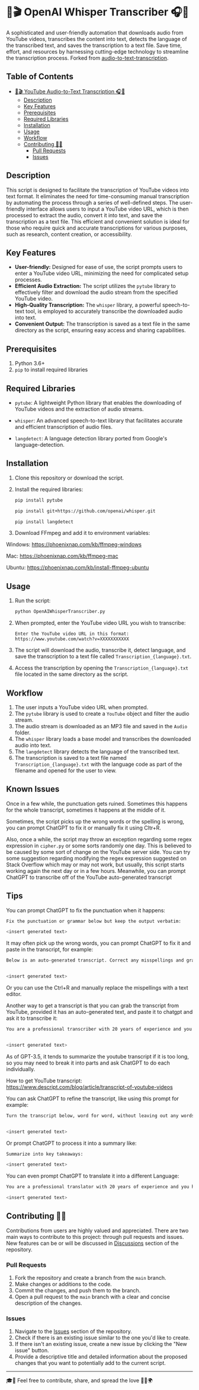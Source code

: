 # 🤖🎬 OpenAI Whisper Transcriber 🎧📝

A sophisticated and user-friendly automation that downloads audio from YouTube videos, transcribes the content into text, detects the language of the transcribed text, and saves the transcription to a text file. Save time, effort, and resources by harnessing cutting-edge technology to streamline the transcription process. Forked from [audio-to-text-transcription](https://github.com/javedali99/audio-to-text-transcription).

## Table of Contents

- [🤖🎬 YouTube Audio-to-Text Transcription 🎧📝](#-youtube-audio-to-text-transcription-)
  - [Description](#description)
  - [Key Features](#key-features)
  - [Prerequisites](#prerequisites)
  - [Required Libraries](#required-libraries)
  - [Installation](#installation)
  - [Usage](#usage)
  - [Workflow](#workflow)
  - [Contributing 🤝🌱](#contributing-)
    - [Pull Requests](#pull-requests)
    - [Issues](#issues)

## Description

This script is designed to facilitate the transcription of YouTube videos into text format. It eliminates the need for time-consuming manual transcription by automating the process through a series of well-defined steps. The user-friendly interface allows users to input a YouTube video URL, which is then processed to extract the audio, convert it into text, and save the transcription as a text file. This efficient and convenient solution is ideal for those who require quick and accurate transcriptions for various purposes, such as research, content creation, or accessibility.

## Key Features

- **User-friendly:** Designed for ease of use, the script prompts users to enter a YouTube video URL, minimizing the need for complicated setup processes.
- **Efficient Audio Extraction:** The script utilizes the `pytube` library to effectively filter and download the audio stream from the specified YouTube video.
- **High-Quality Transcription:** The `whisper` library, a powerful speech-to-text tool, is employed to accurately transcribe the downloaded audio into text.
- **Convenient Output:** The transcription is saved as a text file in the same directory as the script, ensuring easy access and sharing capabilities.

## Prerequisites

1. Python 3.6+
2. `pip` to install required libraries

## Required Libraries

- `pytube`: A lightweight Python library that enables the downloading of YouTube videos and the extraction of audio streams.

- `whisper`: An advanced speech-to-text library that facilitates accurate and efficient transcription of audio files.
- `langdetect`: A language detection library ported from Google's language-detection.

## Installation

1. Clone this repository or download the script.
2. Install the required libraries:

   ```bash
   pip install pytube
   ```

   ```bash
   pip install git+https://github.com/openai/whisper.git
   ```

   ```bash
   pip install langdetect
   ```

3. Download FFmpeg and add it to environment variables:

Windows:
https://phoenixnap.com/kb/ffmpeg-windows

Mac:
https://phoenixnap.com/kb/ffmpeg-mac

Ubuntu:
https://phoenixnap.com/kb/install-ffmpeg-ubuntu
      
## Usage

1. Run the script:

   ```bash
   python OpenAIWhisperTranscriber.py
   ```

2. When prompted, enter the YouTube video URL you wish to transcribe:

   ```
   Enter the YouTube video URL in this format: https://www.youtube.com/watch?v=XXXXXXXXXXX
   ```

3. The script will download the audio, transcribe it, detect language, and save the transcription to a text file called `Transcription_{language}.txt`.

4. Access the transcription by opening the `Transcription_{language}.txt` file located in the same directory as the script.

## Workflow

1. The user inputs a YouTube video URL when prompted.
2. The `pytube` library is used to create a `YouTube` object and filter the audio stream.
3. The audio stream is downloaded as an MP3 file and saved in the `Audio` folder.
4. The `whisper` library loads a base model and transcribes the downloaded audio into text.
5. The `langdetect` library detects the language of the transcribed text.
6. The transcription is saved to a text file named `Transcription_{language}.txt` with the language code as part of the filename and opened for the user to view.

## Known Issues

Once in a few while, the punctuation gets ruined. Sometimes this happens for the whole transcript, sometimes it happens at the middle of it.

Sometimes, the script picks up the wrong words or the spelling is wrong, you can prompt ChatGPT to fix it or manually fix it using Cltr+R.

Also, once a while, the script may throw an exception regarding some regex expression in `cipher.py` or some sorts randomly one day. This is believed to be caused by some sort of change on the YouTube server side. You can try some suggestion regarding modifying the regex expression suggested on Stack Overflow which may or may not work, but usually, this script starts working again the next day or in a few hours. Meanwhile, you can prompt ChatGPT to transcribe off of the YouTube auto-generated transcript

## Tips

You can prompt ChatGPT to fix the punctuation when it happens:

```bash
Fix the punctuation or grammar below but keep the output verbatim:

<insert generated text>
```

It may often pick up the wrong words, you can prompt ChatGPT to fix it and paste in the transcript, for example:

```bash
Below is an auto-generated transcript. Correct any misspellings and grammar but do not summarize the transcript or leave anything out:


<insert generated text>
```

Or you can use the Ctrl+R and manually replace the mispellings with a text editor.

Another way to get a transcript is that you can grab the transcript from YouTube, provided it has an auto-generated text, and paste it to chatgpt and ask it to transcribe it:

```bash
You are a professional transcriber with 20 years of experience and you have been transcribing transcripts in verbatim for 20 years. You will turn a YouTube video transcript below into proper English format verbatim so I can watch the video and follow the transcript exactly word for word. Leave out any timestamps but do not leave out any context. Do not summarize anything in the output:


<insert generated text>
```

As of GPT-3.5, it tends to summarize the youtube transcript if it is too long, so you may need to break it into parts and ask ChatGPT to do each individually.

How to get YouTube transcript:
https://www.descript.com/blog/article/transcript-of-youtube-videos

You can ask ChatGPT to refine the transcript, like using this prompt for example:

```bash
Turn the transcript below, word for word, without leaving out any words or sentences. Correct any wrong English. Add section titles:


<insert generated text>
```

Or prompt ChatGPT to process it into a summary like:

```bash
Summarize into key takeaways:

<insert generated text>
```

You can even prompt ChatGPT to translate it into a different Language:

```bash
You are a professional translator with 20 years of experience and you have been translating transcripts in verbatim for 20 years. You will turn a YouTube video transcript below into proper <language> verbatim so I can watch the video and follow the transcript exactly word for word in that language. Leave out any timestamps but do not leave out any context. Do not summarize anything in the output:

<insert generated text>
```

## Contributing 🤝🌱

Contributions from users are highly valued and appreciated. There are two main ways to contribute to this project: through pull requests and issues. New features can be or will be discussed in [Discussions](https://github.com/Ruinan-Ding/OpenAI-Whisper-Transcriber/discussions) section of the repository.

### Pull Requests

1. Fork the repository and create a branch from the `main` branch.
2. Make changes or additions to the code.
3. Commit the changes, and push them to the branch.
4. Open a pull request to the `main` branch with a clear and concise description of the changes.

### Issues

1. Navigate to the [Issues](https://github.com/Ruinan-Ding/OpenAI-Whisper-Transcriber/issues) section of the repository.
2. Check if there is an existing issue similar to the one you'd like to create.
3. If there isn't an existing issue, create a new issue by clicking the "New issue" button.
4. Provide a descriptive title and detailed information about the proposed changes that you want to potentially add to the current script.

---

🎓🌟 Feel free to contribute, share, and spread the love 💖💬🌍
